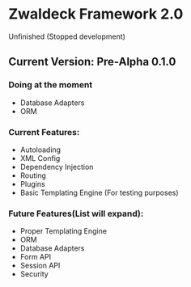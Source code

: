# Zwaldeck Framework 2.0

Unfinished (Stopped development)

## Current Version: Pre-Alpha 0.1.0

### Doing at the moment
- Database Adapters
- ORM

### Current Features:
- Autoloading
- XML Config
- Dependency Injection
- Routing
- Plugins
- Basic Templating Engine (For testing purposes)

### Future Features(List will expand):
- Proper Templating Engine
- ORM
- Database Adapters
- Form API
- Session API
- Security










